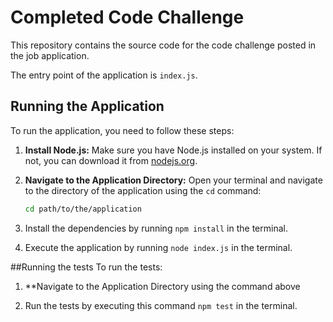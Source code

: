 # Completed Code Challenge

This repository contains the source code for the code challenge posted in the job application. 

The entry point of the application is `index.js`.

## Running the Application

To run the application, you need to follow these steps:

1. **Install Node.js:** Make sure you have Node.js installed on your system. If not, you can download it from [nodejs.org](https://nodejs.org/).

2. **Navigate to the Application Directory:** Open your terminal and navigate to the directory of the application using the `cd` command:
   
   ```sh
   cd path/to/the/application
3. Install the dependencies by running `npm install` in the terminal.
   
4. Execute the application by running `node index.js` in the terminal.

##Running the tests
To run the tests:

1. **Navigate to the Application Directory using the command above

2. Run the tests by executing this command `npm test` in the terminal.
